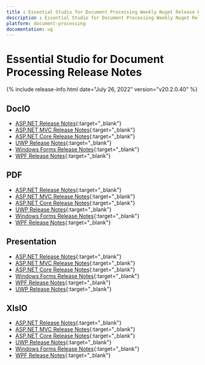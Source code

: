 ```yaml
---
title : Essential Studio for Document Processing Weekly Nuget Release Release Notes  
description : Essential Studio for Document Processing Weekly Nuget Release Release Notes  
platform: document-processing
documentation: ug
---
```


# Essential Studio for Document Processing  Release Notes  

{% include release-info.html date="July 26, 2022" version="v20.2.0.40" %} 

## DocIO

* [ASP.NET Release Notes](/aspnet/release-notes/v20.2.0.40#docio){:target="_blank"}
* [ASP.NET MVC Release Notes](/aspnetmvc/release-notes/v20.2.0.40#docio){:target="_blank"}
* [ASP.NET Core Release Notes](/aspnet-core/release-notes/v20.2.0.40#docio){:target="_blank"}
* [UWP Release Notes](/uwp/release-notes/v20.2.0.40#docio){:target="_blank"}
* [Windows Forms Release Notes](/windowsforms/release-notes/v20.2.0.40#docio){:target="_blank"}
* [WPF Release Notes](/wpf/release-notes/v20.2.0.40#docio){:target="_blank"}


## PDF

* [ASP.NET Release Notes](/aspnet/release-notes/v20.2.0.40#pdf){:target="_blank"}
* [ASP.NET MVC Release Notes](/aspnetmvc/release-notes/v20.2.0.40#pdf){:target="_blank"}
* [ASP.NET Core Release Notes](/aspnet-core/release-notes/v20.2.0.40#pdf){:target="_blank"}
* [UWP Release Notes](/uwp/release-notes/v20.2.0.40#pdf){:target="_blank"}
* [Windows Forms Release Notes](/windowsforms/release-notes/v20.2.0.40#pdf){:target="_blank"}
* [WPF Release Notes](/wpf/release-notes/v20.2.0.40#pdf){:target="_blank"}


## Presentation

* [ASP.NET Release Notes](/aspnet/release-notes/v20.2.0.40#presentation){:target="_blank"}
* [ASP.NET MVC Release Notes](/aspnetmvc/release-notes/v20.2.0.40#presentation){:target="_blank"}
* [ASP.NET Core Release Notes](/aspnet-core/release-notes/v20.2.0.40#presentation){:target="_blank"}
* [Windows Forms Release Notes](/windowsforms/release-notes/v20.2.0.40#presentation){:target="_blank"}
* [WPF Release Notes](/wpf/release-notes/v20.2.0.40#presentation){:target="_blank"}
* [UWP Release Notes](/uwp/release-notes/v20.2.0.40#presentation){:target="_blank"}


## XlsIO

* [ASP.NET Release Notes](/aspnet/release-notes/v20.2.0.40#xlsio){:target="_blank"}
* [ASP.NET MVC Release Notes](/aspnetmvc/release-notes/v20.2.0.40#xlsio){:target="_blank"}
* [ASP.NET Core Release Notes](/aspnet-core/release-notes/v20.2.0.40#xlsio){:target="_blank"}
* [UWP Release Notes](/uwp/release-notes/v20.2.0.40#xlsio){:target="_blank"}
* [Windows Forms Release Notes](/windowsforms/release-notes/v20.2.0.40#xlsio){:target="_blank"}
* [WPF Release Notes](/wpf/release-notes/v20.2.0.40#xlsio){:target="_blank"}